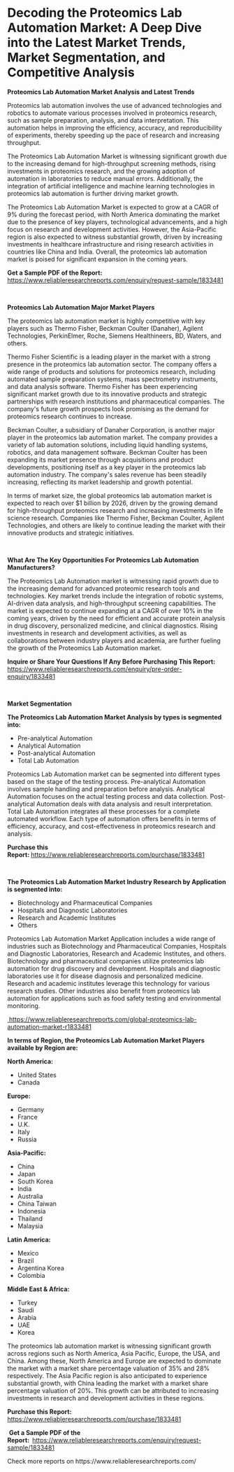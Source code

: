 <p><h1>Decoding the Proteomics Lab Automation Market: A Deep Dive into the Latest Market Trends, Market Segmentation, and Competitive Analysis</h1></p><p><strong>Proteomics Lab Automation Market Analysis and Latest Trends</strong></p>
<p><p>Proteomics lab automation involves the use of advanced technologies and robotics to automate various processes involved in proteomics research, such as sample preparation, analysis, and data interpretation. This automation helps in improving the efficiency, accuracy, and reproducibility of experiments, thereby speeding up the pace of research and increasing throughput.</p><p>The Proteomics Lab Automation Market is witnessing significant growth due to the increasing demand for high-throughput screening methods, rising investments in proteomics research, and the growing adoption of automation in laboratories to reduce manual errors. Additionally, the integration of artificial intelligence and machine learning technologies in proteomics lab automation is further driving market growth.</p><p>The Proteomics Lab Automation Market is expected to grow at a CAGR of 9% during the forecast period, with North America dominating the market due to the presence of key players, technological advancements, and a high focus on research and development activities. However, the Asia-Pacific region is also expected to witness substantial growth, driven by increasing investments in healthcare infrastructure and rising research activities in countries like China and India. Overall, the proteomics lab automation market is poised for significant expansion in the coming years.</p></p>
<p><strong>Get a Sample PDF of the Report:&nbsp;</strong> <a href="https://www.reliableresearchreports.com/enquiry/request-sample/1833481">https://www.reliableresearchreports.com/enquiry/request-sample/1833481</a></p>
<p>&nbsp;</p>
<p><strong>Proteomics Lab Automation Major Market Players</strong></p>
<p><p>The proteomics lab automation market is highly competitive with key players such as Thermo Fisher, Beckman Coulter (Danaher), Agilent Technologies, PerkinElmer, Roche, Siemens Healthineers, BD, Waters, and others.</p><p>Thermo Fisher Scientific is a leading player in the market with a strong presence in the proteomics lab automation sector. The company offers a wide range of products and solutions for proteomics research, including automated sample preparation systems, mass spectrometry instruments, and data analysis software. Thermo Fisher has been experiencing significant market growth due to its innovative products and strategic partnerships with research institutions and pharmaceutical companies. The company's future growth prospects look promising as the demand for proteomics research continues to increase.</p><p>Beckman Coulter, a subsidiary of Danaher Corporation, is another major player in the proteomics lab automation market. The company provides a variety of lab automation solutions, including liquid handling systems, robotics, and data management software. Beckman Coulter has been expanding its market presence through acquisitions and product developments, positioning itself as a key player in the proteomics lab automation industry. The company's sales revenue has been steadily increasing, reflecting its market leadership and growth potential.</p><p>In terms of market size, the global proteomics lab automation market is expected to reach over $1 billion by 2026, driven by the growing demand for high-throughput proteomics research and increasing investments in life science research. Companies like Thermo Fisher, Beckman Coulter, Agilent Technologies, and others are likely to continue leading the market with their innovative products and strategic initiatives.</p></p>
<p>&nbsp;</p>
<p><strong>What Are The Key Opportunities For Proteomics Lab Automation Manufacturers?</strong></p>
<p><p>The Proteomics Lab Automation market is witnessing rapid growth due to the increasing demand for advanced proteomic research tools and technologies. Key market trends include the integration of robotic systems, AI-driven data analysis, and high-throughput screening capabilities. The market is expected to continue expanding at a CAGR of over 10% in the coming years, driven by the need for efficient and accurate protein analysis in drug discovery, personalized medicine, and clinical diagnostics. Rising investments in research and development activities, as well as collaborations between industry players and academia, are further fueling the growth of the Proteomics Lab Automation market.</p></p>
<p><strong>Inquire or Share Your Questions If Any Before Purchasing This Report:</strong> <a href="https://www.reliableresearchreports.com/enquiry/pre-order-enquiry/1833481">https://www.reliableresearchreports.com/enquiry/pre-order-enquiry/1833481</a></p>
<p>&nbsp;</p>
<p><strong>Market Segmentation</strong></p>
<p><strong>The Proteomics Lab Automation Market Analysis by types is segmented into:</strong></p>
<p><ul><li>Pre-analytical Automation</li><li>Analytical Automation</li><li>Post-analytical Automation</li><li>Total Lab Automation</li></ul></p>
<p><p>Proteomics Lab Automation market can be segmented into different types based on the stage of the testing process. Pre-analytical Automation involves sample handling and preparation before analysis. Analytical Automation focuses on the actual testing process and data collection. Post-analytical Automation deals with data analysis and result interpretation. Total Lab Automation integrates all these processes for a complete automated workflow. Each type of automation offers benefits in terms of efficiency, accuracy, and cost-effectiveness in proteomics research and analysis.</p></p>
<p><strong>Purchase this Report:&nbsp;</strong><a href="https://www.reliableresearchreports.com/purchase/1833481">https://www.reliableresearchreports.com/purchase/1833481</a></p>
<p>&nbsp;</p>
<p><strong>The Proteomics Lab Automation Market Industry Research by Application is segmented into:</strong></p>
<p><ul><li>Biotechnology and Pharmaceutical Companies</li><li>Hospitals and Diagnostic Laboratories</li><li>Research and Academic Institutes</li><li>Others</li></ul></p>
<p><p>Proteomics Lab Automation Market Application includes a wide range of industries such as Biotechnology and Pharmaceutical Companies, Hospitals and Diagnostic Laboratories, Research and Academic Institutes, and others. Biotechnology and pharmaceutical companies utilize proteomics lab automation for drug discovery and development. Hospitals and diagnostic laboratories use it for disease diagnosis and personalized medicine. Research and academic institutes leverage this technology for various research studies. Other industries also benefit from proteomics lab automation for applications such as food safety testing and environmental monitoring.</p></p>
<p><a href="https://www.reliableresearchreports.com/global-proteomics-lab-automation-market-r1833481">&nbsp;https://www.reliableresearchreports.com/global-proteomics-lab-automation-market-r1833481</a></p>
<p><strong>In terms of Region, the Proteomics Lab Automation Market Players available by Region are:</strong></p>
<p>
    <p> <strong> North America: </strong>
        <ul>
            <li>United States</li>
            <li>Canada</li>
        </ul>
        </p> 
    <p> <strong> Europe: </strong>
        <ul>
            <li>Germany</li>
            <li>France</li>
            <li>U.K.</li>
            <li>Italy</li>
            <li>Russia</li>
        </ul>
        </p> 
    <p> <strong> Asia-Pacific: </strong>
        <ul>
            <li>China</li>
            <li>Japan</li>
            <li>South Korea</li>
            <li>India</li>
            <li>Australia</li>
            <li>China Taiwan</li>
            <li>Indonesia</li>
            <li>Thailand</li>
            <li>Malaysia</li>
        </ul>
        </p> 
    <p> <strong> Latin America: </strong>
        <ul>
            <li>Mexico</li>
            <li>Brazil</li>
            <li>Argentina Korea</li>
            <li>Colombia</li>
        </ul>
        </p> 
    <p> <strong> Middle East & Africa: </strong>
        <ul>
            <li>Turkey</li>
            <li>Saudi</li>
            <li>Arabia</li>
            <li>UAE</li>
            <li>Korea</li>
        </ul>
    </p>
    </p>
<p><p>The proteomics lab automation market is witnessing significant growth across regions such as North America, Asia Pacific, Europe, the USA, and China. Among these, North America and Europe are expected to dominate the market with a market share percentage valuation of 35% and 28% respectively. The Asia Pacific region is also anticipated to experience substantial growth, with China leading the market with a market share percentage valuation of 20%. This growth can be attributed to increasing investments in research and development activities in these regions.</p></p>
<p><strong>Purchase this Report: </strong><a href="https://www.reliableresearchreports.com/purchase/1833481">https://www.reliableresearchreports.com/purchase/1833481</a></p>
<p>&nbsp;<strong>Get a Sample PDF of the Report:&nbsp;&nbsp;</strong><a href="https://www.reliableresearchreports.com/enquiry/request-sample/1833481">https://www.reliableresearchreports.com/enquiry/request-sample/1833481</a></p>
<p><strong></strong></p>
<p>Check more reports on https://www.reliableresearchreports.com/</p>